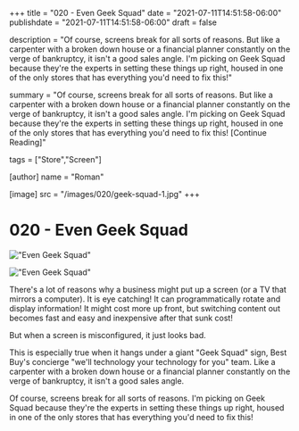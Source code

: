 +++
title = "020 - Even Geek Squad"
date = "2021-07-11T14:51:58-06:00"
publishdate = "2021-07-11T14:51:58-06:00"
draft = false

description = "Of course, screens break for all sorts of reasons. But like a carpenter with a broken down house or a financial planner constantly on the verge of bankruptcy, it isn't a good sales angle. I'm picking on Geek Squad because they're the experts in setting these things up right, housed in one of the only stores that has everything you'd need to fix this!"

summary = "Of course, screens break for all sorts of reasons. But like a carpenter with a broken down house or a financial planner constantly on the verge of bankruptcy, it isn't a good sales angle. I'm picking on Geek Squad because they're the experts in setting these things up right, housed in one of the only stores that has everything you'd need to fix this! [Continue Reading]"

tags = ["Store","Screen"]

[author]
    name = "Roman"

[image]
    src = "/images/020/geek-squad-1.jpg"
+++

# 020 - Even Geek Squad

!["Even Geek Squad"](/images/020/geek-squad-1.jpg)

!["Even Geek Squad"](/images/020/geek-squad-2.jpg)

There's a lot of reasons why a business might put up a screen (or a TV that mirrors a computer). It is eye catching! It can programmatically rotate and display information! It might cost more up front, but switching content out becomes fast and easy and inexpensive after that sunk cost! 

But when a screen is misconfigured, it just looks bad. 

This is especially true when it hangs under a giant "Geek Squad" sign, Best Buy's concierge "we'll technology your technology for you" team. Like a carpenter with a broken down house or a financial planner constantly on the verge of bankruptcy, it isn't a good sales angle. 

Of course, screens break for all sorts of reasons. I'm picking on Geek Squad because they're the experts in setting these things up right, housed in one of the only stores that has everything you'd need to fix this!